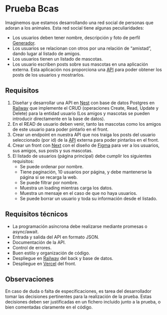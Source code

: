 # Prueba Bcas
Imaginemos que estamos desarrollando una red social de personas que adoran a los animales.
Esta red social tiene algunas peculiaridades:
- Los usuarios deben tener nombre, descripción y foto de perfil [Generador](https://xsgames.co/randomusers/).
- Los usuarios se relacionan con otros por una relación de “amistad”, dando lugar al
listado de amigos.
- Los usuarios tienen un listado de mascotas.
- Los usuario escriben posts sobre sus mascotas en una aplicación externa. Esta aplicación nos proporciona una [API](https://jsonplaceholder.typicode.com/) para poder obtener los posts de los usuarios y mostrarlos.

## Requisitos
1. Diseñar y desarrollar una API en [Nest](https://docs.nestjs.com/) con base de datos Postgres en [Railway](https://railway.app/dashboard) que implemente el CRUD (operaciones Create,
Read, Update y Delete) para la entidad usuario (Los amigos y mascotas se pueden introducir directamente en la base de datos).
2. En el READ de usuario deben venir, tanto las mascotas como los amigos de este usuario para poder pintarlo en el front.
2. Crear un endpoint en nuestra API que nos traiga los posts del usuario seleccionado (por id) de la [API](https://jsonplaceholder.typicode.com/) externa para poder pintarlos en el front.
3. Crear un front con [Next](https://nextjs.org/) con el diseño de [Figma](https://www.figma.com/file/AJba5WKv7dV1EcXx6gxptR/Prueba-t%C3%A9cnica-Red-Social?node-id=0%3A1) para ver a los usuarios, sus amigos, sus posts y sus mascotas.
4. El listado de usuarios (página principal) debe cumplir los siguientes requisitos:
   -  Se puede ordenar por nombre.
   -  Tiene paginación, 10 usuarios por página, y debe mantenerse la página si se recarga la web.
   -  Se puede filtrar por nombre.
   -  Muestra un loading mientras carga los datos.
   -  Muestra un mensaje en el caso de que no haya usuarios.
   -  Se puede borrar un usuario y toda su información desde el listado.

## Requisitos técnicos
- La programación asíncrona debe realizarse mediante promesas o async/await.
- Entrada y salida del API en formato JSON.
- Documentación de la API.
- Control de errores.
- Buen estilo y organización de código.
- Despliegue en [Railway](https://railway.app/dashboard) del back y base de datos.
- Despliegue en [Vercel](https://vercel.com/solutions/nextjs) del front.

## Observaciones
En caso de duda o falta de especificaciones, es tarea del desarrollador tomar las decisiones pertinentes para la realización de la prueba. Estas decisiones deben ser justificadas en un fichero incluido junto a la prueba, o bien comentadas claramente en el código.